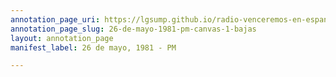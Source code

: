 ```yaml
---
annotation_page_uri: https://lgsump.github.io/radio-venceremos-en-espanol/annotations/26-de-mayo-1981-pm-canvas-1-bajas.json
annotation_page_slug: 26-de-mayo-1981-pm-canvas-1-bajas
layout: annotation_page
manifest_label: 26 de mayo, 1981 - PM

---
```

